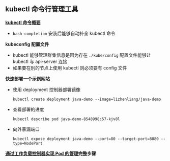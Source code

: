 ## kubectl 命令行管理工具
__[kubectl 命令概要](https://kubernetes.io/docs/reference/kubectl/overview/)__
- `bash-completion` 安装后能够自动补全 kubectl 命令

__kubeconfig 配置文件__
- kubectl 能够管理群集信息是因为存在 `./kube/config` 配置文件能够让 kubectl 与 api-server 连接
- 如果要在别的节点上使用 kubectl 则必须要有 config 文件

__快速部署一个示例网站__
- 使用 deployment 控制器部署镜像
    ```
    kubectl create deployment java-demo --image=lizhenliang/java-demo
    ```
- 查看部署的进度
    ```
    kubectl describe pod java-demo-8548998c57-kjv8l
    ```
- 向外暴漏端口
    ```
    kubectl expose deployment java-demo --port=80 --target-port=8080 --type=NodePort
    ```

__[通过工作负载控制器实现 Pod 的管理](https://github.com/lcePolarBear/Kubernetes_Basic_Config_Note/blob/master/%E4%BD%BF%E7%94%A8%E6%8C%87%E5%8D%97/%E9%80%9A%E8%BF%87%E5%B7%A5%E4%BD%9C%E8%B4%9F%E8%BD%BD%E6%8E%A7%E5%88%B6%E5%99%A8%E5%AE%9E%E7%8E%B0%20Pod%20%E7%9A%84%E7%AE%A1%E7%90%86.md)完整步骤__